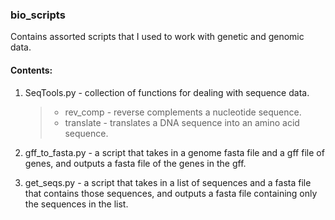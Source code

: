 ### bio_scripts

Contains assorted scripts that I used to work with genetic and genomic data.


#### Contents:

1. SeqTools.py - collection of functions for dealing with sequence data.
    > - rev_comp - reverse complements a nucleotide sequence.
    > - translate - translates a DNA sequence into an amino acid sequence.

2. gff_to_fasta.py - a script that takes in a genome fasta file and a gff file of genes, and outputs a fasta file of the genes in the gff.

3. get_seqs.py - a script that takes in a list of sequences and a fasta file that contains those sequences, and outputs a fasta file containing only the sequences in the list.
